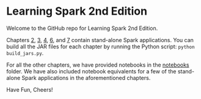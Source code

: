 # Learning Spark 2nd Edition

Welcome to the GitHub repo for Learning Spark 2nd Edition.

Chapters [2](chapter2/README.md), [3](chapter3/README.md), [4](chapter4/README.md), [6](chapter6/README.md), and [7](chapter7/README.md) contain stand-alone Spark applications. You can build all the JAR files for each chapter by running the Python script: `python build_jars.py`.

For all the other chapters, we have provided notebooks in the [notebooks](notebooks) folder. We have also included notebook equivalents for a few of the stand-alone Spark applications in the aforementioned chapters.

Have Fun, Cheers!
